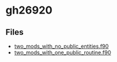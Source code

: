 # gh26920

## Files

- [two_mods_with_no_public_entities.f90](two_mods_with_no_public_entities.f90)
- [two_mods_with_one_public_routine.f90](two_mods_with_one_public_routine.f90)
